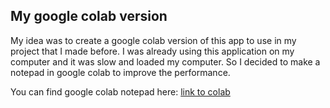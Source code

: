 ## My google colab version
My idea was to create a google colab version of this app to use in my project that I made before. I was already using this application on my computer and it was slow and loaded my computer. So I decided to make a notepad in google colab to improve the performance.

You can find google colab notepad here: [link to colab](https://colab.research.google.com/drive/1QH9hLG7Pc7IDXHOq5lnWvf3avE2G0RmB)
